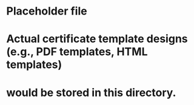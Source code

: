 # Placeholder file
# Actual certificate template designs (e.g., PDF templates, HTML templates)
# would be stored in this directory. 